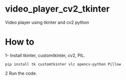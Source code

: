 # video_player_cv2_tkinter
Video player using tkinter and cv2 python 

# How to

1- Install tkinter, customtkinter, cv2, PIL.

```pip install tk customtkinter vlc opencv-python Pillow```

2 Run the code.
